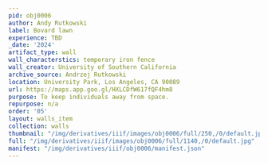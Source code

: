 ```yaml
---
pid: obj0006
author: Andy Rutkowski
label: Bovard lawn
experience: TBD
_date: '2024'
artifact_type: wall
wall_characterstics: temporary iron fence
wall_creator: University of Southern California
archive_source: Andrzej Rutkowski
location: University Park, Los Angeles, CA 90089
url: https://maps.app.goo.gl/HXLCDfW617fQF4hm8
purpose: To keep individuals away from space.
repurpose: n/a
order: '05'
layout: walls_item
collection: walls
thumbnail: "/img/derivatives/iiif/images/obj0006/full/250,/0/default.jpg"
full: "/img/derivatives/iiif/images/obj0006/full/1140,/0/default.jpg"
manifest: "/img/derivatives/iiif/obj0006/manifest.json"
---
```

